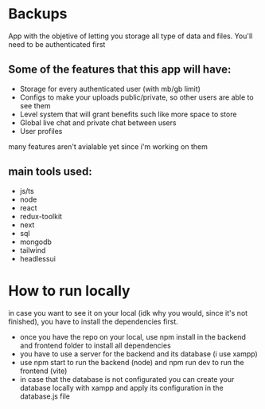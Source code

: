 # Backups

App with the objetive of letting you storage all type of data and files. You'll need to be authenticated first

## Some of the features that this app will have:

* Storage for every authenticated user (with mb/gb limit)
* Configs to make your uploads public/private, so other users are able to see them
* Level system that will grant benefits such like more space to store
* Global live chat and private chat between users
* User profiles

many features aren't avialable yet since i'm working on them

## main tools used:
* js/ts
* node
* react
* redux-toolkit
* next
* sql
* mongodb
* tailwind
* headlessui

# How to run locally
in case you want to see it on your local (idk why you would, since it's not finished), you have to install the dependencies first.

* once you have the repo on your local, use npm install in the backend and frontend folder to install all dependencies
* you have to use a server for the backend and its database (i use xampp)
* use npm start to run the backend (node) and npm run dev to run the frontend (vite)
* in case that the database is not configurated you can create your database locally with xampp and apply its configuration in the database.js file
